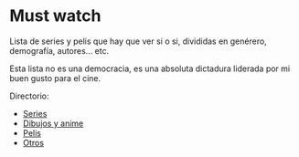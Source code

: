 # Must watch

Lista de series y pelis que hay que ver si o si, divididas en genérero, demografía, autores... etc.

Esta lista no es una democracia, es una absoluta dictadura liderada por mi buen gusto para el cine.

Directorio:

- [Series](https://github.com/terceranexus6/must_watch/blob/master/Series/series.md)
- [Dibujos y anime](https://github.com/terceranexus6/must_watch/blob/master/Dibujos/main.md)
- [Pelis]()
- [Otros]()
